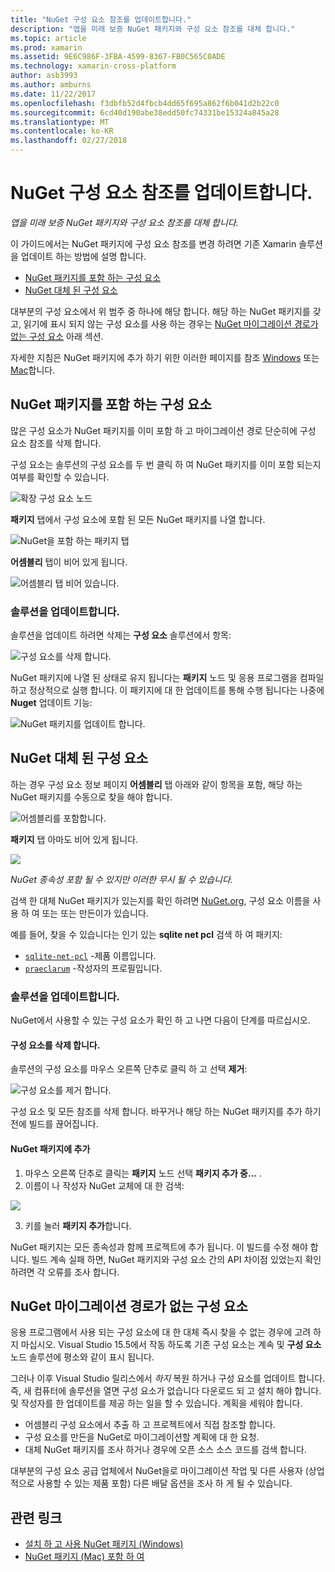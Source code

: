 ```yaml
---
title: "NuGet 구성 요소 참조를 업데이트합니다."
description: "앱을 미래 보증 NuGet 패키지와 구성 요소 참조를 대체 합니다."
ms.topic: article
ms.prod: xamarin
ms.assetid: 9E6C986F-3FBA-4599-8367-FB0C565C0ADE
ms.technology: xamarin-cross-platform
author: asb3993
ms.author: amburns
ms.date: 11/22/2017
ms.openlocfilehash: f3dbfb52d4fbcb4dd65f695a862f6b041d2b22c0
ms.sourcegitcommit: 6cd40d190abe38edd50fc74331be15324a845a28
ms.translationtype: MT
ms.contentlocale: ko-KR
ms.lasthandoff: 02/27/2018
---
```

# <a name="updating-component-references-to-nuget"></a>NuGet 구성 요소 참조를 업데이트합니다.

_앱을 미래 보증 NuGet 패키지와 구성 요소 참조를 대체 합니다._

이 가이드에서는 NuGet 패키지에 구성 요소 참조를 변경 하려면 기존 Xamarin 솔루션을 업데이트 하는 방법에 설명 합니다.

- [NuGet 패키지를 포함 하는 구성 요소](#contain)
- [NuGet 대체 된 구성 요소](#replace)

대부분의 구성 요소에서 위 범주 중 하나에 해당 합니다.
해당 하는 NuGet 패키지를 갖고, 읽기에 표시 되지 않는 구성 요소를 사용 하는 경우는 [NuGet 마이그레이션 경로가 없는 구성 요소](#require-update) 아래 섹션.

자세한 지침은 NuGet 패키지에 추가 하기 위한 이러한 페이지를 참조 [Windows](https://docs.microsoft.com/nuget/quickstart/use-a-package) 또는 [Mac](https://docs.microsoft.com/visualstudio/mac/nuget-walkthrough)합니다.

<a name="contain" />

## <a name="components-that-contain-nuget-packages"></a>NuGet 패키지를 포함 하는 구성 요소

많은 구성 요소가 NuGet 패키지를 이미 포함 하 고 마이그레이션 경로 단순히에 구성 요소 참조를 삭제 합니다.

구성 요소는 솔루션의 구성 요소를 두 번 클릭 하 여 NuGet 패키지를 이미 포함 되는지 여부를 확인할 수 있습니다.

![확장 구성 요소 노드](component-nuget-images/solution-sml.png)

**패키지** 탭에서 구성 요소에 포함 된 모든 NuGet 패키지를 나열 합니다.

![NuGet을 포함 하는 패키지 탭](component-nuget-images/packages-tab-sml.png)

**어셈블리** 탭이 비어 있게 됩니다.

![어셈블리 탭 비어 있습니다.](component-nuget-images/assemblies-tab-empty-sml.png)

### <a name="updating-the-solution"></a>솔루션을 업데이트합니다.

솔루션을 업데이트 하려면 삭제는 **구성 요소** 솔루션에서 항목:

![구성 요소를 삭제 합니다.](component-nuget-images/delete-component-sml.png)

NuGet 패키지에 나열 된 상태로 유지 됩니다는 **패키지** 노드 및 응용 프로그램을 컴파일하고 정상적으로 실행 합니다. 이 패키지에 대 한 업데이트를 통해 수행 됩니다는 나중에 **Nuget** 업데이트 기능:

![NuGet 패키지를 업데이트 합니다.](component-nuget-images/nuget-update-sml.png)


<a name="replace" />

## <a name="components-with-nuget-replacements"></a>NuGet 대체 된 구성 요소

하는 경우 구성 요소 정보 페이지 **어셈블리** 탭 아래와 같이 항목을 포함, 해당 하는 NuGet 패키지를 수동으로 찾을 해야 합니다.

![어셈블리를 포함합니다.](component-nuget-images/assemblies-tab-sml.png)

**패키지** 탭 아마도 비어 있게 됩니다.

![](component-nuget-images/packages-tab-empty-sml.png)

_NuGet 종속성 포함 될 수 있지만 이러한 무시 될 수 있습니다._


검색 한 대체 NuGet 패키지가 있는지를 확인 하려면 [NuGet.org](https://www.nuget.org/packages), 구성 요소 이름을 사용 하 여 또는 또는 만든이가 있습니다.

예를 들어, 찾을 수 있습니다는 인기 있는 **sqlite net pcl** 검색 하 여 패키지:

- [`sqlite-net-pcl`](https://www.nuget.org/packages?q=sqlite-net-pcl) -제품 이름입니다.
- [`praeclarum`](https://www.nuget.org/packages?q=praeclarum) -작성자의 프로필입니다.


### <a name="updating-the-solution"></a>솔루션을 업데이트합니다.

NuGet에서 사용할 수 있는 구성 요소가 확인 하 고 나면 다음이 단계를 따르십시오.

#### <a name="delete-the-component"></a>구성 요소를 삭제 합니다.

솔루션의 구성 요소를 마우스 오른쪽 단추로 클릭 하 고 선택 **제거**:

![구성 요소를 제거 합니다.](component-nuget-images/remove-component-sml.png)

구성 요소 및 모든 참조를 삭제 합니다. 바꾸거나 해당 하는 NuGet 패키지를 추가 하기 전에 빌드를 끊어집니다.

#### <a name="add-the-nuget-package"></a>NuGet 패키지에 추가

1. 마우스 오른쪽 단추로 클릭는 **패키지** 노드 선택 **패키지 추가 중...** .
2. 이름이 나 작성자 NuGet 교체에 대 한 검색:

  ![](component-nuget-images/nuget-search-sml.png)

3. 키를 눌러 **패키지 추가**합니다.

NuGet 패키지는 모든 종속성과 함께 프로젝트에 추가 됩니다.
이 빌드를 수정 해야 합니다. 빌드 계속 실패 하면, NuGet 패키지와 구성 요소 간의 API 차이점 있었는지 확인 하려면 각 오류를 조사 합니다.

<a name="require-update" />

## <a name="components-without-a-nuget-migration-path"></a>NuGet 마이그레이션 경로가 없는 구성 요소

응용 프로그램에서 사용 되는 구성 요소에 대 한 대체 즉시 찾을 수 없는 경우에 고려 하지 마십시오. Visual Studio 15.5에서 작동 하도록 기존 구성 요소는 계속 및 **구성 요소** 노드 솔루션에 평소와 같이 표시 됩니다.

그러나 이후 Visual Studio 릴리스에서 _하지_ 복원 하거나 구성 요소를 업데이트 합니다.
즉, 새 컴퓨터에 솔루션을 열면 구성 요소가 없습니다 다운로드 되 고 설치 해야 합니다. 및 작성자를 한 업데이트를 제공 하는 일을 할 수 있습니다. 계획을 세워야 합니다.

* 어셈블리 구성 요소에서 추출 하 고 프로젝트에서 직접 참조할 합니다.
* 구성 요소를 만든을 NuGet로 마이그레이션할 계획에 대 한 요청.
* 대체 NuGet 패키지를 조사 하거나 경우에 오픈 소스 소스 코드를 검색 합니다.

대부분의 구성 요소 공급 업체에서 NuGet을로 마이그레이션 작업 및 다른 사용자 (상업적으로 사용할 수 있는 제품 포함) 다른 배달 옵션을 조사 하 게 될 수 있습니다.


## <a name="related-links"></a>관련 링크

- [설치 하 고 사용 NuGet 패키지 (Windows)](https://docs.microsoft.com/nuget/quickstart/use-a-package)
- [NuGet 패키지 (Mac) 포함 하 여](https://docs.microsoft.com/visualstudio/mac/nuget-walkthrough)

